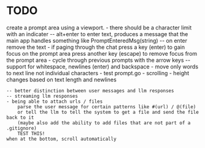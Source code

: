 # TODO

create a prompt area using a viewport. 
    - there should be a character limit with an indicater
    -- alt+enter to enter text, produces a message that the main app handles
        something like PromptEnteredMsg(string)
    -- on enter remove the text
    - if paging through the chat press a key (enter) to gain focus on the prompt area
      press another key (escape) to remove focus from the prompt area
    - cycle through previous prompts with the arrow keys
    -- support for whitespace, newlines (enter) and backspace
    - move only words to next line not individual characters
    - test prompt.go
    - scrolling
    - height changes based on text length and newlines

    -- better distinction between user messages and llm responses
    -- streaming llm responses
    - being able to attach urls / files
        parse the user message for certain patterns like #(url) / @(file)
        or tell the llm to tell the system to get a file and send the file back to it
        (maybe also add the ability to add files that are not part of a .gitignore)
        TEST THIS!
    when at the bottom, scroll automatically
